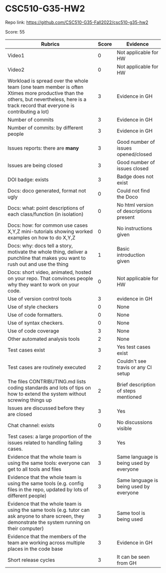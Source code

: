 # CSC510-G35-HW2

Repo link: https://github.com/CSC510-G35-Fall2022/csc510-g35-hw2

Score: 55

|Rubrics|Score|Evidence|
|-----|---------|---------|
|Video1| 0 | Not applicable for HW | 
|Video2| 0 | Not applicable for HW | 
|Workload is spread over the whole team (one team member is often Xtimes more productive than the others, but nevertheless, here is a track record that everyone is contributing a lot)| 3 | Evidence in GH |
|Number of commits| 3 | Evidence in GH |
|Number of commits: by different people| 3 | Evidence in GH |
|Issues reports: there are **many**| 3 | Good number of issues opened/closed |
|Issues are being closed| 3 | Good number of issues closed |
|DOI badge: exists| 3 | Badge does not exist |
|Docs: doco generated, format not ugly | 0 | Could not find the Doco |
|Docs: what: point descriptions of each class/function (in isolation) | 0 | No html version of descriptions present |
|Docs: how: for common use cases X,Y,Z mini-tutorials showing worked examples on how to do X,Y,Z| 0 | No instructions given |
|Docs: why: docs tell a story, motivate the whole thing, deliver a punchline that makes you want to rush out and use the thing| 1 | Basic introduction given |
|Docs: short video, animated, hosted on your repo. That convinces people why they want to work on your code.| 0 | Not applicable for HW |
|Use of version control tools| 3 | evidence in GH |
|Use of style checkers | 0 | None |
|Use of code formatters. | 0 | None |
|Use of syntax checkers. | 0 | None |
|Use of code coverage | 3 | None |
|Other automated analysis tools| 2 | None |
|Test cases exist| 3 | Yes test cases exist |
|Test cases are routinely executed| 2 | Couldn't see travis or any CI setup |
|The files CONTRIBUTING.md lists coding standards and lots of tips on how to extend the system without screwing things up| 2 | Brief description of steps mentioned |
|Issues are discussed before they are closed| 3 | Yes |
|Chat channel: exists| 0 | No discussions visible |
|Test cases: a large proportion of the issues related to handling failing cases.| 3 | Yes |
|Evidence that the whole team is using the same tools: everyone can get to all tools and files| 3 | Same language is being used by everyone |
|Evidence that the whole team is using the same tools (e.g. config files in the repo, updated by lots of different people)| 3 | Same language is being used by everyone |
|Evidence that the whole team is using the same tools (e.g. tutor can ask anyone to share screen, they demonstrate the system running on their computer)| 3 | Same tool is being used|
|Evidence that the members of the team are working across multiple places in the code base| 3 | Evidence in GH |
|Short release cycles | 3 | It can be seen from GH |

